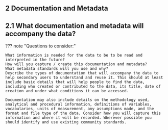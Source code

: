 ## 2 Documentation and Metadata

## 2.1 What documentation and metadata will accompany the data?

??? note "Questions to consider:"

    What information is needed for the data to be to be read and interpreted in the future?
    How will you capture / create this documentation and metadata?
    What metadata standards will you use and why?
    Describe the types of documentation that will accompany the data to help secondary users to understand and reuse it. This should at least include basic details that will help people to find the data, including who created or contributed to the data, its title, date of creation and under what conditions it can be accessed.

    Documentation may also include details on the methodology used, analytical and procedural information, definitions of variables, vocabularies, units of measurement, any assumptions made, and the format and file type of the data. Consider how you will capture this information and where it will be recorded. Wherever possible you should identify and use existing community standards.


